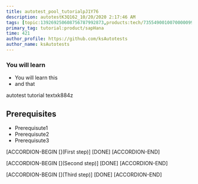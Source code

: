```yaml
---
title: autotest_pool_tutorialpJ1Y76
description: autotestK3Q162_10/20/2020 2:17:46 AM
tags: [topic:139269250608756787992873,products:tech/73554900100700000996,tutorial:experience/advanced]
primary_tag: tutorial:product/sapHana
time: 421
author_profile: https://github.com/ksAutotests
author_name: ksAutotests
---
```

### You will learn
- You will learn this
- and that

autotest tutorial textxk884z

## Prerequisites
- Prerequisute1
- Prerequisute2
- Prerequisute3

[ACCORDION-BEGIN [](First step)]
[DONE]
[ACCORDION-END]

[ACCORDION-BEGIN [](Second step)]
[DONE]
[ACCORDION-END]

[ACCORDION-BEGIN [](Third step)]
[DONE]
[ACCORDION-END]

